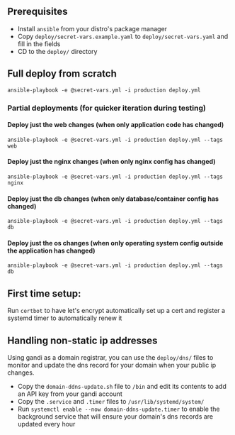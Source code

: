 ## Prerequisites
* Install `ansible` from your distro's package manager
* Copy `deploy/secret-vars.example.yaml` to `deploy/secret-vars.yaml` and fill in the fields
* CD to the `deploy/` directory


## Full deploy from scratch
```
ansible-playbook -e @secret-vars.yml -i production deploy.yml
```

### Partial deployments (for quicker iteration during testing)

#### Deploy just the web changes (when only application code has changed)
```
ansible-playbook -e @secret-vars.yml -i production deploy.yml --tags web
```

#### Deploy just the nginx changes (when only nginx config has changed)
```
ansible-playbook -e @secret-vars.yml -i production deploy.yml --tags nginx
```

#### Deploy just the db changes (when only database/container config has changed)
```
ansible-playbook -e @secret-vars.yml -i production deploy.yml --tags db
```

#### Deploy just the os changes (when only operating system config outside the application has changed)
```
ansible-playbook -e @secret-vars.yml -i production deploy.yml --tags db
```


## First time setup:
Run `certbot` to have let's encrypt automatically set up a cert and register a systemd timer to automatically renew it


## Handling non-static ip addresses
Using gandi as a domain registrar, you can use the `deploy/dns/` files to monitor and update the dns record for your domain when your public ip changes.
* Copy the `domain-ddns-update.sh` file to `/bin` and edit its contents to add an API key from your gandi account
* Copy the `.service` and `.timer` files to `/usr/lib/systemd/system/`
* Run `systemctl enable --now domain-ddns-update.timer` to enable the background service that will ensure your domain's dns records are updated every hour







